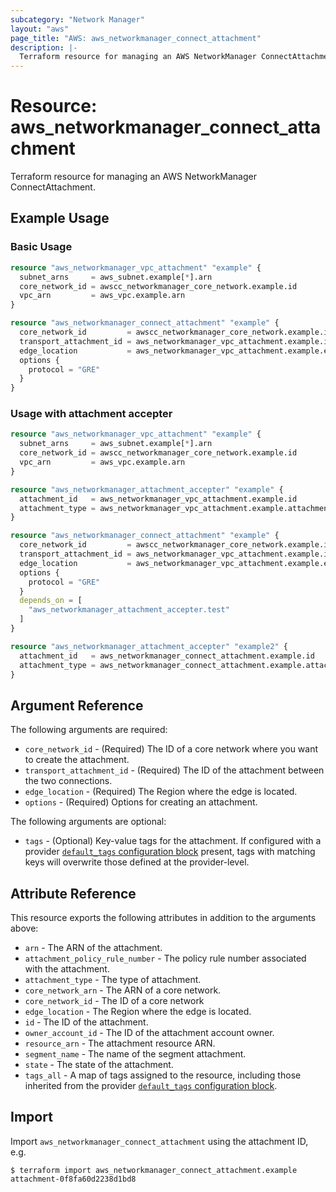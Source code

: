 ```yaml
---
subcategory: "Network Manager"
layout: "aws"
page_title: "AWS: aws_networkmanager_connect_attachment"
description: |-
  Terraform resource for managing an AWS NetworkManager ConnectAttachment.
---
```


# Resource: aws_networkmanager_connect_attachment

Terraform resource for managing an AWS NetworkManager ConnectAttachment.

## Example Usage

### Basic Usage

```terraform
resource "aws_networkmanager_vpc_attachment" "example" {
  subnet_arns     = aws_subnet.example[*].arn
  core_network_id = awscc_networkmanager_core_network.example.id
  vpc_arn         = aws_vpc.example.arn
}

resource "aws_networkmanager_connect_attachment" "example" {
  core_network_id         = awscc_networkmanager_core_network.example.id
  transport_attachment_id = aws_networkmanager_vpc_attachment.example.id
  edge_location           = aws_networkmanager_vpc_attachment.example.edge_location
  options {
    protocol = "GRE"
  }
}
```

### Usage with attachment accepter

```terraform
resource "aws_networkmanager_vpc_attachment" "example" {
  subnet_arns     = aws_subnet.example[*].arn
  core_network_id = awscc_networkmanager_core_network.example.id
  vpc_arn         = aws_vpc.example.arn
}

resource "aws_networkmanager_attachment_accepter" "example" {
  attachment_id   = aws_networkmanager_vpc_attachment.example.id
  attachment_type = aws_networkmanager_vpc_attachment.example.attachment_type
}

resource "aws_networkmanager_connect_attachment" "example" {
  core_network_id         = awscc_networkmanager_core_network.example.id
  transport_attachment_id = aws_networkmanager_vpc_attachment.example.id
  edge_location           = aws_networkmanager_vpc_attachment.example.edge_location
  options {
    protocol = "GRE"
  }
  depends_on = [
    "aws_networkmanager_attachment_accepter.test"
  ]
}

resource "aws_networkmanager_attachment_accepter" "example2" {
  attachment_id   = aws_networkmanager_connect_attachment.example.id
  attachment_type = aws_networkmanager_connect_attachment.example.attachment_type
}
```

## Argument Reference

The following arguments are required:

- `core_network_id` - (Required) The ID of a core network where you want to create the attachment.
- `transport_attachment_id` - (Required) The ID of the attachment between the two connections.
- `edge_location` - (Required) The Region where the edge is located.
- `options` - (Required) Options for creating an attachment.

The following arguments are optional:

- `tags` - (Optional) Key-value tags for the attachment. If configured with a provider [`default_tags` configuration block](https://registry.terraform.io/providers/hashicorp/aws/latest/docs#default_tags-configuration-block) present, tags with matching keys will overwrite those defined at the provider-level.

## Attribute Reference

This resource exports the following attributes in addition to the arguments above:

- `arn` - The ARN of the attachment.
- `attachment_policy_rule_number` - The policy rule number associated with the attachment.
- `attachment_type` - The type of attachment.
- `core_network_arn` - The ARN of a core network.
- `core_network_id` - The ID of a core network
- `edge_location` - The Region where the edge is located.
- `id` - The ID of the attachment.
- `owner_account_id` - The ID of the attachment account owner.
- `resource_arn` - The attachment resource ARN.
- `segment_name` - The name of the segment attachment.
- `state` - The state of the attachment.
- `tags_all` - A map of tags assigned to the resource, including those inherited from the provider [`default_tags` configuration block](https://registry.terraform.io/providers/hashicorp/aws/latest/docs#default_tags-configuration-block).

## Import

Import `aws_networkmanager_connect_attachment` using the attachment ID, e.g.

```
$ terraform import aws_networkmanager_connect_attachment.example attachment-0f8fa60d2238d1bd8
```
